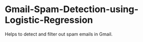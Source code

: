 # Gmail-Spam-Detection-using-Logistic-Regression
Helps to detect and filter out spam emails in Gmail.
